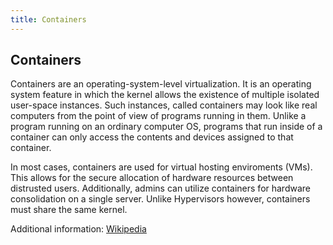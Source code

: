 ```yaml
---
title: Containers
---
```

## Containers

Containers are an operating-system-level virtualization. It is an operating system feature in which the kernel allows the existence of multiple isolated user-space instances. Such instances, called containers may look like real computers from the point of view of programs running in them. Unlike a program running on an ordinary computer OS, programs that run inside of a container can only access the contents and devices assigned to that container. 

In most cases, containers are used for virtual hosting enviroments (VMs). This allows for the secure allocation of hardware resources between distrusted users. Additionally, admins can utilize containers for hardware consolidation on a single server. Unlike Hypervisors however, containers must share the same kernel.

Additional information:
<a href='https://en.wikipedia.org/wiki/Operating-system-level_virtualization' target='_blank' rel='nofollow'>Wikipedia</a>
